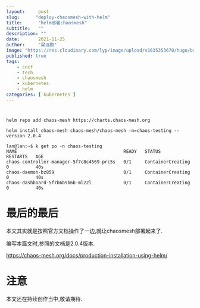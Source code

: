 ```yaml
---
layout:     post 
slug:      "deploy-chaosmesh-with-helm"
title:      "helm部署chaosmesh"
subtitle:   ""
description: ""
date:       2021-11-25
author:     "梁远鹏"
image: "https://res.cloudinary.com/lyp/image/upload/v1635353670/hugo/banner/pexels-helena-lopes-2253275.jpg"
published: true
tags:
    - cncf 
    - tech
    - chaosmesh
    - kubernetes
    - helm
categories: [ kubernetes ]
---
```


# 

```
helm repo add chaos-mesh https://charts.chaos-mesh.org
```

```
helm install chaos-mesh chaos-mesh/chaos-mesh -n=chaos-testing --version 2.0.4
``` 

```shell
lan@lan:~$ k get po -n chaos-testing
NAME                                        READY   STATUS              RESTARTS   AGE
chaos-controller-manager-5f7c8c4569-prc5s   0/1     ContainerCreating   0          40s
chaos-daemon-bz859                          0/1     ContainerCreating   0          40s
chaos-dashboard-5f7b6b9b6b-ml22l            0/1     ContainerCreating   0          40s

```

# 最后的最后  

本文其实就是按照官方文档操作了一边,就让chaosmesh部署起来了.  

编写本篇文时,参照的文档是2.0.4版本.

https://chaos-mesh.org/docs/production-installation-using-helm/

#  注意
本文还在持续创作当中,敬请期待.
